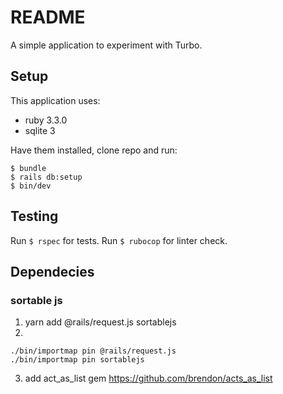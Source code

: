# README

A simple application to experiment with Turbo.

## Setup

This application uses:
- ruby 3.3.0
- sqlite 3

Have them installed, clone repo and run:

```
$ bundle
$ rails db:setup
$ bin/dev
```

## Testing

Run `$ rspec` for tests.
Run `$ rubocop` for linter check.

## Dependecies

### sortable js
1. yarn add @rails/request.js sortablejs
2.
```
./bin/importmap pin @rails/request.js
./bin/importmap pin sortablejs
```

3. add act_as_list gem https://github.com/brendon/acts_as_list
